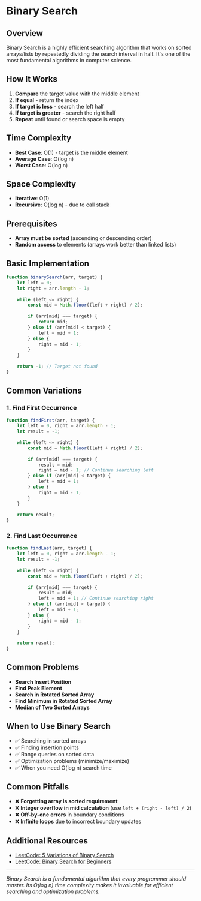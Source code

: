 # Binary Search

## Overview
Binary Search is a highly efficient searching algorithm that works on sorted arrays/lists by repeatedly dividing the search interval in half. It's one of the most fundamental algorithms in computer science.

## How It Works
1. **Compare** the target value with the middle element
2. **If equal** - return the index
3. **If target is less** - search the left half
4. **If target is greater** - search the right half
5. **Repeat** until found or search space is empty

## Time Complexity
- **Best Case**: O(1) - target is the middle element
- **Average Case**: O(log n)
- **Worst Case**: O(log n)

## Space Complexity
- **Iterative**: O(1)
- **Recursive**: O(log n) - due to call stack

## Prerequisites
- **Array must be sorted** (ascending or descending order)
- **Random access** to elements (arrays work better than linked lists)

## Basic Implementation

```javascript
function binarySearch(arr, target) {
    let left = 0;
    let right = arr.length - 1;
    
    while (left <= right) {
        const mid = Math.floor((left + right) / 2);
        
        if (arr[mid] === target) {
            return mid;
        } else if (arr[mid] < target) {
            left = mid + 1;
        } else {
            right = mid - 1;
        }
    }
    
    return -1; // Target not found
}
```

## Common Variations

### 1. **Find First Occurrence**
```javascript
function findFirst(arr, target) {
    let left = 0, right = arr.length - 1;
    let result = -1;
    
    while (left <= right) {
        const mid = Math.floor((left + right) / 2);
        
        if (arr[mid] === target) {
            result = mid;
            right = mid - 1; // Continue searching left
        } else if (arr[mid] < target) {
            left = mid + 1;
        } else {
            right = mid - 1;
        }
    }
    
    return result;
}
```

### 2. **Find Last Occurrence**
```javascript
function findLast(arr, target) {
    let left = 0, right = arr.length - 1;
    let result = -1;
    
    while (left <= right) {
        const mid = Math.floor((left + right) / 2);
        
        if (arr[mid] === target) {
            result = mid;
            left = mid + 1; // Continue searching right
        } else if (arr[mid] < target) {
            left = mid + 1;
        } else {
            right = mid - 1;
        }
    }
    
    return result;
}
```

## Common Problems
- **Search Insert Position**
- **Find Peak Element**
- **Search in Rotated Sorted Array**
- **Find Minimum in Rotated Sorted Array**
- **Median of Two Sorted Arrays**

## When to Use Binary Search
- ✅ Searching in sorted arrays
- ✅ Finding insertion points
- ✅ Range queries on sorted data
- ✅ Optimization problems (minimize/maximize)
- ✅ When you need O(log n) search time

## Common Pitfalls
- ❌ **Forgetting array is sorted requirement**
- ❌ **Integer overflow in mid calculation** (use `left + (right - left) / 2`)
- ❌ **Off-by-one errors** in boundary conditions
- ❌ **Infinite loops** due to incorrect boundary updates

## Additional Resources
- [LeetCode: 5 Variations of Binary Search](https://leetcode.com/discuss/post/1322500/5-variations-of-binary-search-a-self-not-lkqp/)
- [LeetCode: Binary Search for Beginners](https://leetcode.com/discuss/post/691825/binary-search-for-beginners-problems-pat-0hei/)

---

*Binary Search is a fundamental algorithm that every programmer should master. Its O(log n) time complexity makes it invaluable for efficient searching and optimization problems.*